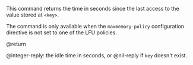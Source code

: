 This command returns the time in seconds since the last access to the value stored at `<key>`.

The command is only available when the `maxmemory-policy` configuration directive is not set to one of the LFU policies.

@return

@integer-reply: the idle time in seconds, or @nil-reply if `key` doesn't exist.